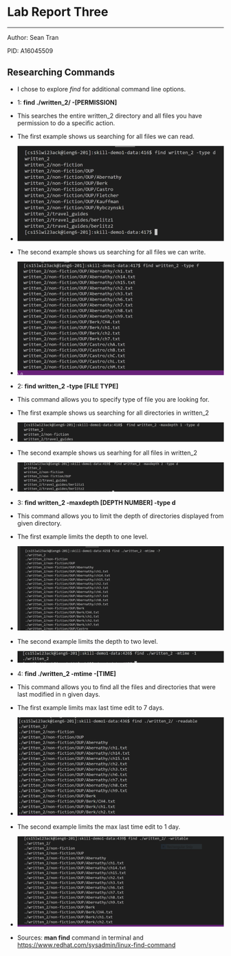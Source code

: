 # Lab Report Three 
---
Author: Sean Tran 

PID: A16045509

## Researching Commands
* I chose to explore _find_ for additional command line options. 
* 1: **find ./written_2/ -[PERMISSION]**
* This searches the entire written_2 directory and all files you have permission to do a specific action.
* The first example shows us searching for all files we can read.
* ![Image](2.13.1.PNG)
* The second example shows us searching for all files we can write. 
* ![Image](2.13.2.PNG)

* 2: **find written_2 -type [FILE TYPE]**
* This command allows you to specify type of file you are looking for.
* The first example shows us searching for all directories in written_2
* ![Image](2.13.3.PNG)
* The second example shows us searhing for all files in written_2
* ![Image](2.13.4.PNG)

* 3: **find written_2 -maxdepth [DEPTH NUMBER] -type d**
* This command allows you to limit the depth of directories displayed from given directory. 
* The first example limits the depth to one level.
* ![Image](2.13.5.PNG)
* The second example limits the depth to two level.
* ![Image](2.13.6.PNG)

* 4: **find ./written_2 -mtime -[TIME]**
* This command allows you to find all the files and directories that were last modified in n given days.
* The first example limits max last time edit to 7 days.
* ![Image](2.13.7.PNG)
* The second example limits the max last time edit to 1 day.
* ![Image](2.13.8.PNG)
* Sources: **man find** command in terminal and https://www.redhat.com/sysadmin/linux-find-command
